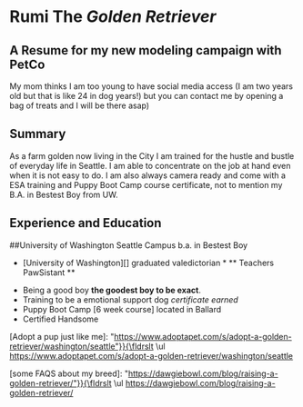 # Rumi The *Golden Retriever*
## A Resume for my new modeling campaign with PetCo
My mom thinks I am too young to have social media access (I am two years old but that is like 24 in dog years!) but you can contact me by opening a bag of treats and I will be there asap)

## Summary
As a farm golden now living in the City I am trained for the hustle and bustle of everyday life in Seattle. I am able to concentrate on the job at hand even when it is not easy to do. I am also always camera ready and come with a ESA training and Puppy Boot Camp course certificate, not to mention my B.A. in Bestest Boy from UW. 

## Experience and Education
##University of Washington Seattle Campus b.a. in Bestest Boy
* [University of Washington][] graduated valedictorian *
** Teachers PawSistant **
- Being a good boy **the goodest boy to be exact**.
- Training to be a emotional support dog *certificate earned*
- Puppy Boot Camp [6 week course] located in Ballard
- Certified Handsome

[My TikTok account ran by my mama who is of age]: https://www.tiktok.com/@goodboyrumi?_t=8j7QeFGhhNO&_r=1\ulnone

[Adopt a pup just like me]: "https://www.adoptapet.com/s/adopt-a-golden-retriever/washington/seattle"}}{\fldrslt \ul https://www.adoptapet.com/s/adopt-a-golden-retriever/washington/seattle

[some FAQS about my breed]: "https://dawgiebowl.com/blog/raising-a-golden-retriever/"}}{\fldrslt \ul https://dawgiebowl.com/blog/raising-a-golden-retriever/
